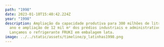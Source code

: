 ```yaml
---
path: "1998"
date: 2023-01-10T15:40:42.224Z
year: "1998"
description: Ampliação da capacidade produtiva para 300 milhões de litros por
  ano e ampliação de 12 mil m² dos prédios industriais e administrativos.
  Lançamos o refrigerante FRUKI em embalagem lata.
image: ../../static/assets/timeline/p_latinhas1998.png
---
```


